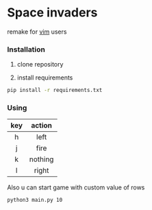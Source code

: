 # Space invaders

remake for [vim](https://www.vim.org/) users

### Installation

1. clone repository

2. install requirements

```bash
pip install -r requirements.txt
```

### Using

| key | action  |
| :-: | :-----: |
| h   | left    |
| j   | fire    |
| k   | nothing |
| l   | right   |

Also u can start game with custom value of rows

```bash
python3 main.py 10
```